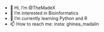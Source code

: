 - 👋 Hi, I’m @TheMadeX
- 👀 I’m interested in Bioinformatics
- 🌱 I’m currently learning Python and R
- 📫 How to reach me: insta: ghinea_madalin
